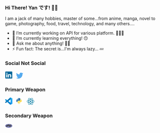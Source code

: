 ### Hi There! Yan です! 👋🏻

I am a jack of many hobbies, master of some...from anime, manga, novel to game, photography, food, travel, technology, and many others....

* 🔭 I’m currently working on API for various platform. 🧑🏻‍💻
* 🌱 I’m currently learning everything! 🙃
* 💬 Ask me about anything! 👍🏻
* ⚡ Fun fact: The secret is...I'm always lazy... 💤

### Social Not Social
[<img alt="LinkedIn" title="LinkedIn" width="24" src="res/img/linkedin.svg">][LinkedIn]
&nbsp;
[<img alt="Twitter" title="Twitter" width="24" src="res/img/twitter.svg">][Twitter]

### Primary Weapon
[<img alt="Visual Studio Code" title="Visual Studio Code" width="24" src="res/img/visualstudiocode.svg">][VisualStudioCode]
&nbsp;
[<img alt="Python" title="Python" width="24" src="res/img/python.svg">][Python]
&nbsp;
<picture style="display: inline;">
  <source media="(prefers-color-scheme: dark)" srcset="res/img/react_logo_dark.svg">
  <img alt="React" width="24" src="res/img/react_logo_light.svg">
</picture>

### Secondary Weapon
[<img alt="PHP" title="PHP" width="24" src="res/img/php.svg">][PHP]


[LinkedIn]: https://www.linkedin.com/in/ytkme/
[Twitter]: https://twitter.com/YTKmee

[VisualStudioCode]: https://code.visualstudio.com/
[Python]: https://www.python.org/

[PHP]: https://www.php.net/
